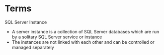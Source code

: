 # Terms
SQL Server Instance
- A server instance is a collection of SQL Server databases which are run by a solitary SQL Server service or instance
- The instances are not linked with each other and can be controlled or managed separately
